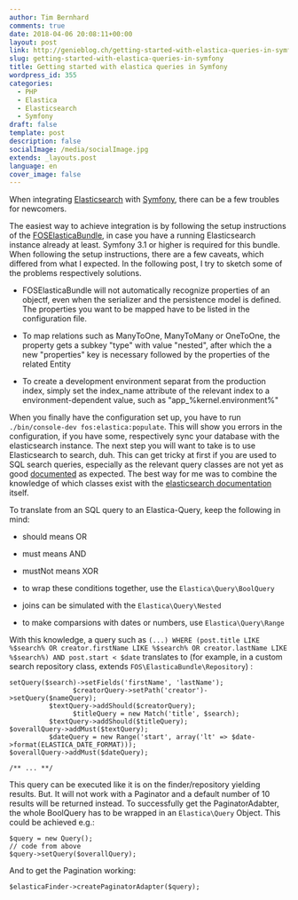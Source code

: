 ```yaml
---
author: Tim Bernhard
comments: true
date: 2018-04-06 20:08:11+00:00
layout: post
link: http://genieblog.ch/getting-started-with-elastica-queries-in-symfony/
slug: getting-started-with-elastica-queries-in-symfony
title: Getting started with elastica queries in Symfony
wordpress_id: 355
categories:
  - PHP
  - Elastica
  - Elasticsearch
  - Symfony
draft: false
template: post
description: false
socialImage: /media/socialImage.jpg
extends: _layouts.post
language: en
cover_image: false
---
```


When integrating [Elasticsearch](https://www.elastic.co) with [Symfony](http://symfony.com), there can be a few troubles for newcomers.

The easiest way to achieve integration is by following the setup instructions of the [FOSElasticaBundle](https://github.com/FriendsOfSymfony/FOSElasticaBundle/blob/master/doc/index.md), in case you have a running Elasticsearch instance already at least.
Symfony 3.1 or higher is required for this bundle.
When following the setup instructions, there are a few caveats, which differed from what I expected.
In the following post, I try to sketch some of the problems respectively solutions.

  * FOSElasticaBundle will not automatically recognize properties of an objectf, even when the serializer and the persistence model is defined.
The properties you want to be mapped have to be listed in the configuration file.

  * To map relations such as ManyToOne, ManyToMany or OneToOne, the property gets a subkey "type" with value "nested", after which the a new "properties" key is necessary followed by the properties of the related Entity

  * To create a development environment separat from the production index, simply set the index_name attribute of the relevant index to a environment-dependent value, such as "app_%kernel.environment%"

When you finally have the configuration set up, you have to run `./bin/console-dev fos:elastica:populate`. This will show you errors in the configuration, if you have some, respectively sync your database with the elasticsearch instance.
The next step you will want to take is to use Elasticsearch to search, duh.
This can get tricky at first if you are used to SQL search queries, especially as the relevant query classes are not yet as good [documented](http://elastica.io/api/latest/) as expected.
The best way for me was to combine the knowledge of which classes exist with the [elasticsearch documentation](https://www.elastic.co/guide/en/elasticsearch/reference/current/index.html) itself.

To translate from an SQL query to an Elastica-Query, keep the following in mind:

  * should means OR

  * must means AND

  * mustNot means XOR

  * to wrap these conditions together, use the `Elastica\Query\BoolQuery`

  * joins can be simulated with the `Elastica\Query\Nested`

  * to make comparsions with dates or numbers, use `Elastica\Query\Range`

With this knowledge, a query such as `(...) WHERE (post.title LIKE %$search% OR creator.firstName LIKE %$search% OR creator.lastName LIKE %$search%) AND post.start < $date` translates to (for example, in a custom search repository class, extends `FOS\ElasticaBundle\Repository`) :

    
    setQuery($search)->setFields('firstName', 'lastName');
                    $creatorQuery->setPath('creator')->setQuery($nameQuery);
              $textQuery->addShould($creatorQuery);
                    $titleQuery = new Match('title', $search);
              $textQuery->addShould($titleQuery);
    $overallQuery->addMust($textQuery);
              $dateQuery = new Range('start', array('lt' => $date->format(ELASTICA_DATE_FORMAT)));
    $overallQuery->addMust($dateQuery);
    
    /** ... **/
    

This query can be executed like it is on the finder/repository yielding results.
But.
It will not work with a Paginator and a default number of 10 results will be returned instead.
To successfully get the PaginatorAdabter, the whole BoolQuery has to be wrapped in an `Elastica\Query` Object.
This could be achieved e.g.:

    
    $query = new Query();
    // code from above
    $query->setQuery($overallQuery);

And to get the Pagination working:

`$elasticaFinder->createPaginatorAdapter($query);`
